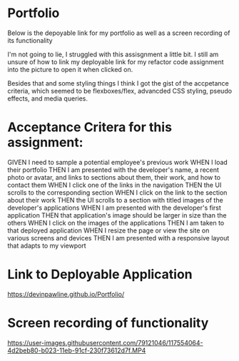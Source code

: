 


# Portfolio
Below is the depoyable link for my portfolio as well as a screen recording of its functionality

I'm not going to lie, I struggled with this assisgnment a little bit. I still am unsure of how to link my deployable link for my refactor code assignment into the picture to open it when clicked on. 

Besides that and some styling things I think I got the gist of the accpetance criteria, which seemed to be flexboxes/flex, advancded CSS styling, pseudo effects, and media queries.

# Acceptance Critera for this assignment:
GIVEN I need to sample a potential employee's previous work
WHEN I load their portfolio
THEN I am presented with the developer's name, a recent photo or avatar, and links to sections about them, their work, and how to contact them
WHEN I click one of the links in the navigation
THEN the UI scrolls to the corresponding section
WHEN I click on the link to the section about their work
THEN the UI scrolls to a section with titled images of the developer's applications
WHEN I am presented with the developer's first application
THEN that application's image should be larger in size than the others
WHEN I click on the images of the applications
THEN I am taken to that deployed application
WHEN I resize the page or view the site on various screens and devices
THEN I am presented with a responsive layout that adapts to my viewport

# Link to Deployable Application
https://devinpawline.github.io/Portfolio/
# Screen recording of functionality 
https://user-images.githubusercontent.com/79121046/117554064-4d2beb80-b023-11eb-91cf-230f73612d7f.MP4


